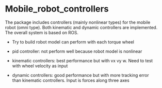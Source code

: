 # Mobile_robot_controllers
The package includes controllers (mainly nonlinear types) for the mobile robot (omni type). Both kinematic and dynamic controllers are implemented. The overall system is based on ROS.


- Try to build robot model can perform with each torque wheel

- pid controller: not perform well because robot model is nonlinear
- kinematic controllers: best performance but with vx vy w. Need to test with wheel velocity as input
- dynamic controllers: good performance but with more tracking error than kinematic controllers. Input is forces along three axes
